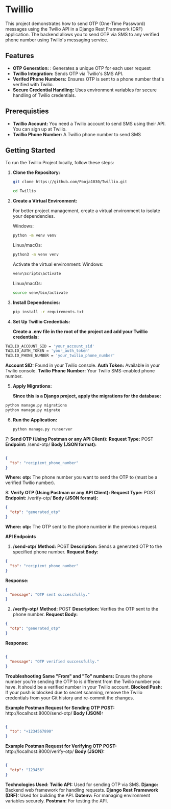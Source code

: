 # Twillio

This project demonstrates how to send OTP (One-Time Password) messages using the Twilio API in a Django Rest Framework (DRF) application. The backend allows you to send OTP via SMS to any verified phone number using Twilio's messaging service.
## Features

- **OTP Generation:** : Generates a unique OTP for each user request
- **Twillio Integration:** Sends OTP via Twilio's SMS API.
- **Verifed Phone Numbers:** Ensures OTP is sent to a phone number that's verified with Twilio.
- **Secure Credential Handling:** Uses environment variables for secure handling of Twilio credentials.


## Prerequisties

- **Twillio Account:** You need a Twilio account to send SMS using their API. You can sign up at Twilio.
- **Twillio Phone Number:** A Twillio phone number to send SMS


## Getting Started

To run the Twillio Project locally, follow these steps:

1. **Clone the Repository:**
   ```bash
   git clone https://github.com/Pooja1030/Twillio.git
   ```
   ```bash
   cd Twillio
   ```
2. **Create a Virtual Environment:**

   For better project management, create a virtual environment to isolate your dependencies.

   Windows:
    ```bash
    python -m venv venv
    ```
   Linux/macOs:
    ```bash
    python3 -m venv venv
    ```

   Activate the virtual environment:
   Windows:
     ```bash
     venv\Scripts\activate
     ```
   Linux/macOs:
     ```bash
     source venv/bin/activate
     ```
    
3. **Install Dependencies:**
    ```bash
    pip install -r requirements.txt
    ```
4. **Set Up Twillio Credentials:**

   **Create a .env file in the root of the project and add your Twillio credentials:**
  ```bash
  TWILIO_ACCOUNT_SID = 'your_account_sid'
  TWILIO_AUTH_TOKEN = 'your_auth_token'
  TWILIO_PHONE_NUMBER = 'your_twilio_phone_number'
  ```

  **Account SID:** Found in your Twilio console.
  **Auth Token:** Available in your Twilio console.
  **Twilio Phone Number:** Your Twilio SMS-enabled phone number.

5. **Apply Migrations:**
 
   **Since this is a Django project, apply the migrations for the database:**

  ```bash
python manage.py migrations
python manage.py migrate
```

6. **Run the Application:**
    ```bash
    python manage.py runserver
    ```

7: **Send OTP (Using Postman or any API Client):**
  **Request Type:** POST
  **Endpoint:** /send-otp/
  **Body (JSON format):**

```json

{
  "to": "recipient_phone_number"
}
```

**Where:**
**otp:** The phone number you want to send the OTP to (must be a verified Twilio number).

8: **Verify OTP (Using Postman or any API Client):**
**Request Type:** POST
**Endpoint:** /verify-otp/
**Body (JSON format):**
```json
{
  "otp": "generated_otp"
}
```

**Where:**
**otp:** The OTP sent to the phone number in the previous request.

**API Endpoints**
1. **/send-otp/**
**Method:** POST
**Description:** Sends a generated OTP to the specified phone number.
**Request Body:**
```json
{
  "to": "recipient_phone_number"
}
```
**Response:**
```json
{
  "message": "OTP sent successfully."
}
```

2. **/verify-otp/**
**Method:** POST
**Description:** Verifies the OTP sent to the phone number.
**Request Body:**
```json
{
  "otp": "generated_otp"
}
```
**Response:**
```json

{
  "message": "OTP verified successfully."
}
```

**Troubleshooting**
**Same "From" and "To" numbers:** Ensure the phone number you're sending the OTP to is different from the Twilio number you have. It should be a verified number in your Twilio account.
**Blocked Push:** If your push is blocked due to secret scanning, remove the Twilio credentials from your Git history and re-commit the changes.

**Example Postman Request for Sending OTP**
**POST:** http://localhost:8000/send-otp/
**Body (JSON):**
```json

{
  "to": "+1234567890"
}
```
**Example Postman Request for Verifying OTP**
**POST:** http://localhost:8000/verify-otp/
**Body (JSON):**
```json

{
  "otp": "123456"
}
```


**Technologies Used:**
**Twilio API:** Used for sending OTP via SMS.
**Django:** Backend web framework for handling requests.
**Django Rest Framework (DRF):** Used for building the API.
**Dotenv:** For managing environment variables securely.
**Postman:** For testing the API.    
